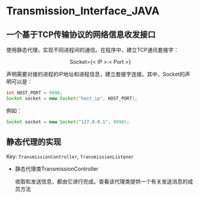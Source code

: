 # Transmission_Interface_JAVA

## 一个基于TCP传输协议的网络信息收发接口

使用静态代理，实现不同进程间的通信。在程序中，建立TCP通讯套接字：

<p align = 'center'>
Socket={< IP >:< Port >}
</p>

声明需要对接的进程的IP地址和进程信息，建立套接字连接。其中，Socket的声明可以是：
```java
int HOST_PORT = 9998;
Socket socket = new Socket("host_ip", HOST_PORT);
```
例如：
```java
Socket socket = new Socket("127.0.0.1", 9998);
```

## 静态代理的实现

Key: `TransmissionController`, `TransmissionListener`

* 静态代理类TransmissionController
  
  收取和发送信息，都由它进行完成。查看该代理类提供一个有关发送消息的成员方法

